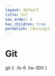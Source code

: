 ```yaml
---
layout: default
title: Git
nav_order: 4
has_children: true
permalink: /docs/git
---
```


# Git

git
{: .fs-6 .fw-300 }
